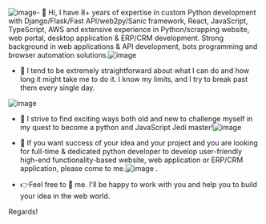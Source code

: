 ![image](https://github.com/GreatD830/GreatD830/assets/143259640/d4a981e6-78e2-4af8-8c50-7b7154840f85)- 👋 Hi, I have 8+ years of expertise in custom Python development with Django/Flask/Fast API/web2py/Sanic framework, React, JavaScript, TypeScript, AWS and extensive experience in Python/scrapping website, web portal, desktop application & ERP/CRM development. Strong background in web applications & API development, bots programming and browser automation solutions.![image](https://github.com/GreatD830/GreatD830/assets/143259640/3e72ccee-31a3-4c27-8ba6-1010bc79d7fc)

- 👀 I tend to be extremely straightforward about what I can do and how long it might take me to do it. I know my limits, and I try to break past them every single day.

![image](https://github.com/GreatD830/GreatD830/assets/143259640/74bccd63-89ab-4532-8a65-6925906d11f9)

- 🌱 I strive to find exciting ways both old and new to challenge myself in my quest to become a python and JavaScript Jedi master!![image](https://github.com/GreatD830/GreatD830/assets/143259640/4148eb85-af64-4f18-9a8d-eb38e38353c6)

- 💞️ If you want success of your idea and your project and you are looking for full-time & dedicated python developer to develop user-friendly high-end functionality-based website, web application or ERP/CRM application,  please come to me.![image](https://github.com/GreatD830/GreatD830/assets/143259640/679e0c35-1505-4671-a55d-a8b337351f25)
.

- 👉Feel free to 💬 me. I'll be happy to work with you and help you to build your idea in the web world.

Regards!
